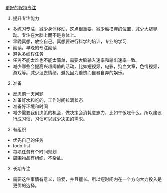 [更好的保持专注](https://zh.wikihow.com/%E6%9B%B4%E5%A5%BD%E5%9C%B0%E4%BF%9D%E6%8C%81%E4%B8%93%E6%B3%A8)
1. 提升专注能力
- 多练习专注，减少身体移动，这点很重要，减少触摸痒的位置，减少大腿晃动。专注在大脑上而不是身体上。
- 早晚冥想，放空自己。冥想要进行科学的培训，专业的学习
- 阅读，早晚的专注阅读
- 避免多线程任务
- 任务不能太难也不能太简单，需要大脑输入速率和输出速率一致。
- 减少哪些会提高兴趣阈值的活动，比如短视频，电影，狗血文章，色情视频，游戏等。减少沮丧情绪，避免因为羞愧而自暴自弃的娱乐。
2. 准备
- 反思前一天问题
- 准备好水和吃的，工作时间拉满状态
- 准备好环境和时间
- 减少需要我们决策的机会，做决策会消耗意志力，比如午饭吃什么。所以建议行成习惯，习惯可以减少决策的需求。

3. 有组织
- 优先自己的任务
- todo-list
- 每项任务有个时间规划
- 周围物品有组织，不杂乱。

3. 长期专注
- 需要这件事情有意义，热爱，并且擅长。所以短时间内在一个方向大力投入是更优的选择。
